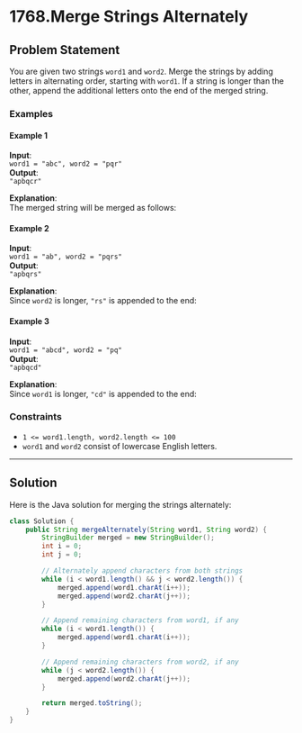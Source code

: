 # 1768.Merge Strings Alternately

## Problem Statement

You are given two strings `word1` and `word2`. Merge the strings by adding letters in alternating order, starting with `word1`. If a string is longer than the other, append the additional letters onto the end of the merged string.

### Examples

#### Example 1
**Input**:  
`word1 = "abc", word2 = "pqr"`  
**Output**:  
`"apbqcr"`  

**Explanation**:  
The merged string will be merged as follows:

#### Example 2
**Input**:  
`word1 = "ab", word2 = "pqrs"`  
**Output**:  
`"apbqrs"`  

**Explanation**:  
Since `word2` is longer, `"rs"` is appended to the end:

#### Example 3
**Input**:  
`word1 = "abcd", word2 = "pq"`  
**Output**:  
`"apbqcd"`  

**Explanation**:  
Since `word1` is longer, `"cd"` is appended to the end:

### Constraints
- `1 <= word1.length, word2.length <= 100`
- `word1` and `word2` consist of lowercase English letters.

---

## Solution

Here is the Java solution for merging the strings alternately:

```java
class Solution {
    public String mergeAlternately(String word1, String word2) {
        StringBuilder merged = new StringBuilder();
        int i = 0;
        int j = 0;

        // Alternately append characters from both strings
        while (i < word1.length() && j < word2.length()) {
            merged.append(word1.charAt(i++));
            merged.append(word2.charAt(j++));
        }

        // Append remaining characters from word1, if any
        while (i < word1.length()) {
            merged.append(word1.charAt(i++));
        }

        // Append remaining characters from word2, if any
        while (j < word2.length()) {
            merged.append(word2.charAt(j++));
        }

        return merged.toString();
    }
}
